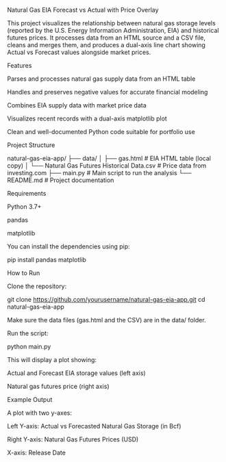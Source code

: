 Natural Gas EIA Forecast vs Actual with Price Overlay

This project visualizes the relationship between natural gas storage levels (reported by the U.S. Energy Information Administration, EIA) and historical futures prices. It processes data from an HTML source and a CSV file, cleans and merges them, and produces a dual-axis line chart showing Actual vs Forecast values alongside market prices.

Features

Parses and processes natural gas supply data from an HTML table

Handles and preserves negative values for accurate financial modeling

Combines EIA supply data with market price data

Visualizes recent records with a dual-axis matplotlib plot

Clean and well-documented Python code suitable for portfolio use

Project Structure

natural-gas-eia-app/
├── data/
│   ├── gas.html                          # EIA HTML table (local copy)
│   └── Natural Gas Futures Historical Data.csv  # Price data from investing.com
├── main.py                              # Main script to run the analysis
└── README.md                            # Project documentation

Requirements

Python 3.7+

pandas

matplotlib

You can install the dependencies using pip:

pip install pandas matplotlib

How to Run

Clone the repository:

git clone https://github.com/yourusername/natural-gas-eia-app.git
cd natural-gas-eia-app

Make sure the data files (gas.html and the CSV) are in the data/ folder.

Run the script:

python main.py

This will display a plot showing:

Actual and Forecast EIA storage values (left axis)

Natural gas futures price (right axis)

Example Output

A plot with two y-axes:

Left Y-axis: Actual vs Forecasted Natural Gas Storage (in Bcf)

Right Y-axis: Natural Gas Futures Prices (USD)

X-axis: Release Date



